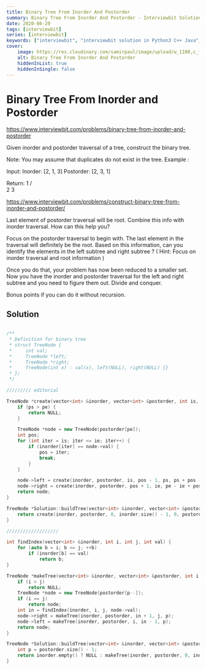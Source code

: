 ```yaml
---
title: Binary Tree From Inorder And Postorder
summary: Binary Tree From Inorder And Postorder - Interviewbit Solution Explained
date: 2020-06-20
tags: [interviewbit]
series: [interviewbit]
keywords: ["interviewbit", "interviewbit solution in Python3 C++ Java", "Binary Tree From Inorder And Postorder Solution Explained"]
cover:
    image: https://res.cloudinary.com/samirpaul/image/upload/w_1100,c_fit,co_rgb:FFFFFF,l_text:Arial_75_bold:Binary Tree From Inorder And Postorder - Solution Explained/problem-solving.webp
    alt: Binary Tree From Inorder And Postorder
    hiddenInList: true
    hiddenInSingle: false
---
```


# Binary Tree From Inorder and Postorder

https://www.interviewbit.com/problems/binary-tree-from-inorder-and-postorder


Given inorder and postorder traversal of a tree, construct the binary tree.

 Note: You may assume that duplicates do not exist in the tree. 
Example :

Input: 
        Inorder: [2, 1, 3]
        Postorder: [2, 3, 1]

Return: 
            1
           / \
          2   3

https://www.interviewbit.com/problems/construct-binary-tree-from-inorder-and-postorder/


Last element of postorder traversal will be root. Combine this info with inorder traversal. How can this help you?



Focus on the postorder traversal to begin with. 
The last element in the traversal will definitely be the root. 
Based on this information, can you identify the elements in the left subtree and right subtree ?
( Hint: Focus on inorder traversal and root information )

Once you do that, your problem has now been reduced to a smaller set. Now you have the inorder and postorder
traversal for the left and right subtree and you need to figure them out. 
Divide and conquer.

Bonus points if you can do it without recursion.



## Solution

```cpp

/**
 * Definition for binary tree
 * struct TreeNode {
 *     int val;
 *     TreeNode *left;
 *     TreeNode *right;
 *     TreeNode(int x) : val(x), left(NULL), right(NULL) {}
 * };
 */

///////// editorial

TreeNode *create(vector<int> &inorder, vector<int> &postorder, int is, int ie, int ps, int pe) {
    if (ps > pe) {
        return NULL;
    }

    TreeNode *node = new TreeNode(postorder[pe]);
    int pos;
    for (int iter = is; iter <= ie; iter++) {
        if (inorder[iter] == node->val) {
            pos = iter;
            break;
        }
    }

    node->left = create(inorder, postorder, is, pos - 1, ps, ps + pos - is - 1);
    node->right = create(inorder, postorder, pos + 1, ie, pe - ie + pos, pe - 1);
    return node;
}

TreeNode *Solution::buildTree(vector<int> &inorder, vector<int> &postorder) {
    return create(inorder, postorder, 0, inorder.size() - 1, 0, postorder.size() - 1);
}

///////////////////

int findIndex(vector<int> &inorder, int i, int j, int val) {
    for (auto b = i; b <= j; ++b)
        if (inorder[b] == val)
            return b;
}

TreeNode *makeTree(vector<int> &inorder, vector<int> &postorder, int i, int j, int &p) {
    if (i > j)
        return NULL;
    TreeNode *node = new TreeNode(postorder[p--]);
    if (i == j)
        return node;
    int in = findIndex(inorder, i, j, node->val);
    node->right = makeTree(inorder, postorder, in + 1, j, p);
    node->left = makeTree(inorder, postorder, i, in - 1, p);
    return node;
}

TreeNode *Solution::buildTree(vector<int> &inorder, vector<int> &postorder) {
    int p = postorder.size() - 1;
    return inorder.empty() ? NULL : makeTree(inorder, postorder, 0, inorder.size() - 1, p);
}
```